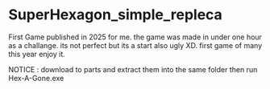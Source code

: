 # SuperHexagon_simple_repleca
First Game published in 2025 for me.
the game was made in under one hour as a challange.
its not perfect but its a start also ugly XD.
first game of many this year enjoy it.

NOTICE :
download to parts and extract them into the same folder
then run Hex-A-Gone.exe
